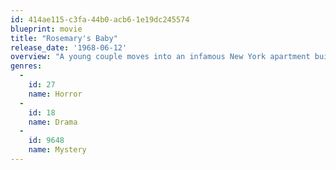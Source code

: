 ```yaml
---
id: 414ae115-c3fa-44b0-acb6-1e19dc245574
blueprint: movie
title: "Rosemary's Baby"
release_date: '1968-06-12'
overview: "A young couple moves into an infamous New York apartment building to start a family. Things become frightening as Rosemary begins to suspect her unborn baby isn't safe around their strange neighbors."
genres:
  -
    id: 27
    name: Horror
  -
    id: 18
    name: Drama
  -
    id: 9648
    name: Mystery
---
```

